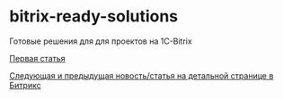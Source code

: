 # bitrix-ready-solutions
Готовые решения для для проектов на 1С-Bitrix

[Первая статья](github.com/renderlife/bitrix-ready-solutions/wiki)

[Следующая и предыдущая новость/статья на детальной странице в Битрикс](github.com/renderlife/bitrix-ready-solutions/wiki/Следующая-и-предыдущая-новость-статья-на-детальной-странице-в-Битрикс)


